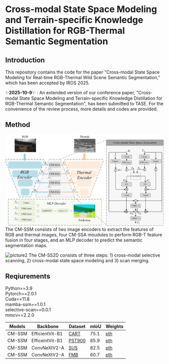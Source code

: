 # Cross-modal State Space Modeling and Terrain-specific Knowledge Distillation for RGB-Thermal Semantic Segmentation
## Introduction
This repository contains the code for the paper "Cross-modal State Space Modeling for Real-time RGB-Thermal Wild Scene Semantic Segmentation," which has been accepted by IROS 2025.

✨**2025-10-9**✨ : An extended version of our conference paper, "Cross-modal State Space Modeling and Terrain-specific Knowledge Distillation for RGB-Thermal Semantic Segmentation", has been submitted to TASE. For the convenience of the review process, more details and codes are provided. 

## Method 
![picture1](./fig/fig2.png)
The CM-SSM consists of two image encoders to extract the features of RGB and thermal images, four CM-SSA moudules to perform RGB-T feature fusion in four stages, and an MLP decoder to predict the semantic segmentation maps.

![picture2](./fig/fig3.png)
The CM-SS2D consists of three steps: 1) cross-modal selective scanning, 2) cross-modal state space modeling and 3) scan merging.

## Reqiurements
Python==3.9  
Pytorch==2.0.1  
Cuda==11.8  
mamba-ssm==1.0.1  
selective-scan==0.0.1  
mmcv==2.2.0  

| Models |Backbone| Dataset  | mIoU | Weights|
|------|------|------------|------|--------------|
| CM-SSM|EfficientVit-B1    | [CART](https://github.com/aerorobotics/caltech-aerial-rgbt-dataset)      | 75.1   | [pth](https://github.com/xiaodonguo/CMSSM/releases/download/v1.0.1/CART.pth)     |
| CM-SSM|EfficeintVit-B1   | [PST900](https://github.com/ShreyasSkandanS/pst900_thermal_rgb)     | 85.9    | [pth](https://github.com/xiaodonguo/CMSSM/releases/download/v1.0.1/PST900.pth)     |
| CM-SSM|ConvNeXtV2-A    | [SUS](https://github.com/xiaodonguo/SUS_dataset)      | 82.5   | [pth](https://github.com/xiaodonguo/CMSSM/releases/download/v1.0.1/SUS.pth)     |
| CM-SSM|ConvNeXtV2-A   | [FMB](https://github.com/JinyuanLiu-CV/SegMiF)     | 60.7    | [pth](https://github.com/xiaodonguo/CMSSM/releases/download/v1.0.1/FMB.pth)     |
